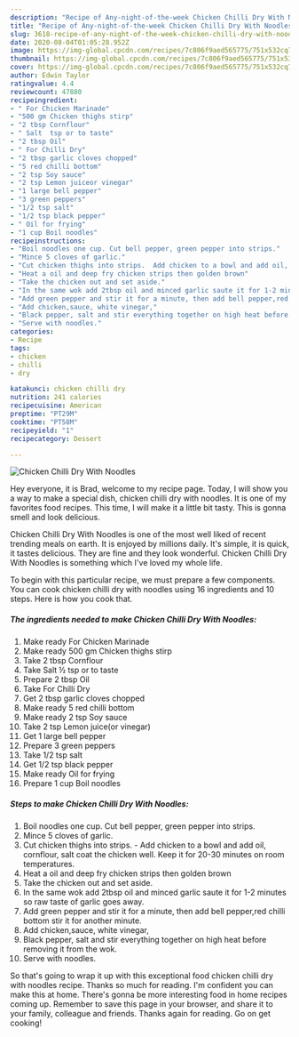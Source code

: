 ```yaml
---
description: "Recipe of Any-night-of-the-week Chicken Chilli Dry With Noodles"
title: "Recipe of Any-night-of-the-week Chicken Chilli Dry With Noodles"
slug: 3618-recipe-of-any-night-of-the-week-chicken-chilli-dry-with-noodles
date: 2020-08-04T01:05:28.952Z
image: https://img-global.cpcdn.com/recipes/7c806f9aed565775/751x532cq70/chicken-chilli-dry-with-noodles-recipe-main-photo.jpg
thumbnail: https://img-global.cpcdn.com/recipes/7c806f9aed565775/751x532cq70/chicken-chilli-dry-with-noodles-recipe-main-photo.jpg
cover: https://img-global.cpcdn.com/recipes/7c806f9aed565775/751x532cq70/chicken-chilli-dry-with-noodles-recipe-main-photo.jpg
author: Edwin Taylor
ratingvalue: 4.4
reviewcount: 47880
recipeingredient:
- " For Chicken Marinade"
- "500 gm Chicken thighs stirp"
- "2 tbsp Cornflour"
- " Salt  tsp or to taste"
- "2 tbsp Oil"
- " For Chilli Dry"
- "2 tbsp garlic cloves chopped"
- "5 red chilli bottom"
- "2 tsp Soy sauce"
- "2 tsp Lemon juiceor vinegar"
- "1 large bell pepper"
- "3 green peppers"
- "1/2 tsp salt"
- "1/2 tsp black pepper"
- " Oil for frying"
- "1 cup Boil noodles"
recipeinstructions:
- "Boil noodles one cup. Cut bell pepper, green pepper into strips."
- "Mince 5 cloves of garlic."
- "Cut chicken thighs into strips.  Add chicken to a bowl and add oil, cornflour, salt coat the chicken well. Keep it for 20-30 minutes on room temperatures."
- "Heat a oil and deep fry chicken strips then golden brown"
- "Take the chicken out and set aside."
- "In the same wok add 2tbsp oil and minced garlic saute it for 1-2 minutes so raw taste of garlic goes away."
- "Add green pepper and stir it for a minute, then add bell pepper,red chilli bottom stir it for another minute."
- "Add chicken,sauce, white vinegar,"
- "Black pepper, salt and stir everything together on high heat before removing it from the wok."
- "Serve with noodles."
categories:
- Recipe
tags:
- chicken
- chilli
- dry

katakunci: chicken chilli dry 
nutrition: 241 calories
recipecuisine: American
preptime: "PT29M"
cooktime: "PT58M"
recipeyield: "1"
recipecategory: Dessert

---
```



![Chicken Chilli Dry With Noodles](https://img-global.cpcdn.com/recipes/7c806f9aed565775/751x532cq70/chicken-chilli-dry-with-noodles-recipe-main-photo.jpg)

Hey everyone, it is Brad, welcome to my recipe page. Today, I will show you a way to make a special dish, chicken chilli dry with noodles. It is one of my favorites food recipes. This time, I will make it a little bit tasty. This is gonna smell and look delicious.

Chicken Chilli Dry With Noodles is one of the most well liked of recent trending meals on earth. It is enjoyed by millions daily. It's simple, it is quick, it tastes delicious. They are fine and they look wonderful. Chicken Chilli Dry With Noodles is something which I've loved my whole life.




To begin with this particular recipe, we must prepare a few components. You can cook chicken chilli dry with noodles using 16 ingredients and 10 steps. Here is how you cook that.

<!--inarticleads1-->

##### The ingredients needed to make Chicken Chilli Dry With Noodles:

1. Make ready  For Chicken Marinade
1. Make ready 500 gm Chicken thighs stirp
1. Take 2 tbsp Cornflour
1. Take  Salt ½ tsp or to taste
1. Prepare 2 tbsp Oil
1. Take  For Chilli Dry
1. Get 2 tbsp garlic cloves chopped
1. Make ready 5 red chilli bottom
1. Make ready 2 tsp Soy sauce
1. Take 2 tsp Lemon juice(or vinegar)
1. Get 1 large bell pepper
1. Prepare 3 green peppers
1. Take 1/2 tsp salt
1. Get 1/2 tsp black pepper
1. Make ready  Oil for frying
1. Prepare 1 cup Boil noodles




<!--inarticleads2-->

##### Steps to make Chicken Chilli Dry With Noodles:

1. Boil noodles one cup. Cut bell pepper, green pepper into strips.
1. Mince 5 cloves of garlic.
1. Cut chicken thighs into strips.  - Add chicken to a bowl and add oil, cornflour, salt coat the chicken well. Keep it for 20-30 minutes on room temperatures.
1. Heat a oil and deep fry chicken strips then golden brown
1. Take the chicken out and set aside.
1. In the same wok add 2tbsp oil and minced garlic saute it for 1-2 minutes so raw taste of garlic goes away.
1. Add green pepper and stir it for a minute, then add bell pepper,red chilli bottom stir it for another minute.
1. Add chicken,sauce, white vinegar,
1. Black pepper, salt and stir everything together on high heat before removing it from the wok.
1. Serve with noodles.




So that's going to wrap it up with this exceptional food chicken chilli dry with noodles recipe. Thanks so much for reading. I'm confident you can make this at home. There's gonna be more interesting food in home recipes coming up. Remember to save this page in your browser, and share it to your family, colleague and friends. Thanks again for reading. Go on get cooking!
